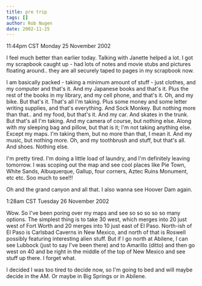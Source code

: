 ```yaml
---
title: pre trip
tags: []
author: Rob Nugen
date: 2002-11-25
---
```


<p class=date>11:44pm CST Monday 25 November 2002</p>

<p>I feel much better than earlier today.  Talking with Janette helped
a lot.  I got my scrapbook caught up - had lots of notes and movie
stubs and pictures floating around.. they are all securely taped to
pages in my scrapbook now.</p>

<p>I am basically packed - taking a minimum amount of stuff - just
clothes, and my computer and that's it.  And my Japanese books and
that's it.  Plus the rest of the books in my library, and my cell
phone, and that's it.  Oh, and my bike.  But that's it.  That's all
I'm taking.  Plus some money and some letter writing supplies, and
that's everything.  And Sock Monkey.  But nothing more than that.. and
my food, but that's it.  And my car.  And skates in the trunk.  But
that's all I'm taking.  And my camera of course, but nothing else.
Along with my sleeping bag and pillow, but that is it; I'm not taking
anything else.  Except my maps.  I'm taking them, but no more than
that, I mean it.  And my music, but nothing more.  Oh, and my
toothbrush and stuff, but that's all.  And shoes.  Nothing else.</p>

<p>I'm pretty tired.  I'm doing a little load of laundry, and I'm
definitely leaving tomorrow.  I was scoping out the map and see cool
places like Pie Town, White Sands, Albuquerque, Gallup, four corners,
Aztec Ruins Monument, etc etc.  Soo much to see!!!</p>

<p>Oh and the grand canyon and all that.  I also wanna see Hoover Dam
again.</p>

<p class=date>1:28am CST Tuesday 26 November 2002</p>

<p>Wow.  So I've been poring over my maps and see so so so so so many
options.  The simplest thing is to take 30 west, which merges into 20
just west of Fort Worth and 20 merges into 10 just east of El Paso.
North-ish of El Paso is Carlsbad Caverns in New Mexico, and north of
that is Roswell possibly featuring interesting alien stuff.  But if I
go north at Abilene, I can see Lubbock (just to say I've been there)
and to Amarillo (ditto) and then go west on 40 and be right in the
middle of the top of New Mexico and see stuff up there.  I forget
what.</p>

<p>I decided I was too tired to decide now, so I'm going to bed and
will maybe decide in the AM.  Or maybe in Big Springs or in Abilene.</p>

